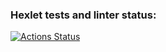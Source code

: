 ### Hexlet tests and linter status:
[![Actions Status](https://github.com/sudobooo/python-project-lvl3/workflows/hexlet-check/badge.svg)](https://github.com/sudobooo/python-project-lvl3/actions)